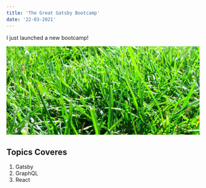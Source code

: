```yaml
---
title: 'The Great Gatsby Bootcamp'
date: '22-03-2021'
---
```


I just launched a new bootcamp!

![Grass](./grass.jpeg)

## Topics Coveres

1. Gatsby
2. GraphQL
3. React